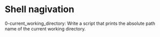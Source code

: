 # Shell nagivation
0-current_working_directory: Write a script that prints the absolute path name of the current working directory.
